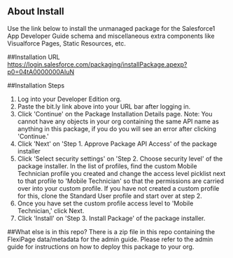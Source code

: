## About Install
Use the link below to install the unmanaged package for the Salesforce1 App Developer Guide schema and miscellaneous extra components like Visualforce Pages, Static Resources, etc. 

##Installation URL
https://login.salesforce.com/packaging/installPackage.apexp?p0=04tA0000000AIuN

##Installation Steps
1. Log into your Developer Edition org. 
2. Paste the bit.ly link above into your URL bar after logging in.
3. Click 'Continue' on the Package Installation Details page. Note: You cannot have any objects in your org containing the same API name as anything in this package, if you do you will see an error after clicking 'Continue.'
4. Click 'Next' on 'Step 1. Approve Package API Access' of the package installer
5. Click 'Select security settings' on 'Step 2. Choose security level' of the package installer. In the list of profiles, find the custom Mobile Technician profile you created and change the access level picklist next to that profile to 'Mobile Technician' so that the permissions are carried over into your custom profile. If you have not created a custom profile for this, clone the Standard User profile and start over at step 2.
6. Once you have set the custom profile access level to 'Mobile Technician,' click Next.
7. Click 'Install' on 'Step 3. Install Package' of the package installer.  

##What else is in this repo?
There is a zip file in this repo containing the FlexiPage data/metadata for the admin guide. Please refer to the admin guide for instructions on how to deploy this package to your org. 